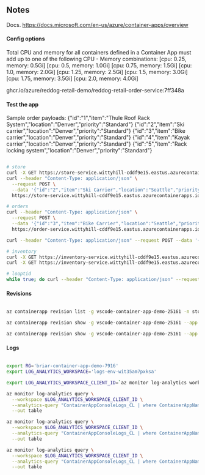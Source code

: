 ## Notes

Docs. https://docs.microsoft.com/en-us/azure/container-apps/overview

#### Config options

Total CPU and memory for all containers defined in a Container App must add up to one of the following CPU - Memory combinations: 
[cpu: 0.25, memory: 0.5Gi] 
[cpu: 0.5, memory: 1.0Gi] 
[cpu: 0.75, memory: 1.5Gi] 
[cpu: 1.0, memory: 2.0Gi] 
[cpu: 1.25, memory: 2.5Gi] 
[cpu: 1.5, memory: 3.0Gi] 
[cpu: 1.75, memory: 3.5Gi]
[cpu: 2.0, memory: 4.0Gi]

ghcr.io/azure/reddog-retail-demo/reddog-retail-order-service:7ff348a

#### Test the app

Sample order payloads:
{"id":"1","item":"Thule Roof Rack System","location":"Denver","priority":"Standard"}
{"id":"2","item":"Ski carrier","location":"Denver","priority":"Standard"}
{"id":"3","item":"Bike carrier","location":"Denver","priority":"Standard"}
{"id":"4","item":"Kayak carrier","location":"Denver","priority":"Standard"}
{"id":"5","item":"Rack locking system","location":"Denver","priority":"Standard"}

```bash

# store
curl -X GET https://store-service.wittyhill-cddf9e15.eastus.azurecontainerapps.io/order?id=1
curl --header "Content-Type: application/json" \
  --request POST \
  --data '{"id":"2","item":"Ski Carrier","location":"Seattle","priority":"Standard"}' \
  https://store-service.wittyhill-cddf9e15.eastus.azurecontainerapps.io/order?id=undefined

# orders
curl --header "Content-Type: application/json" \
  --request POST \
  --data '{"id":"3","item":"Bike Carrier","location":"Seattle","priority":"Standard"}' \
  https://order-service.wittyhill-cddf9e15.eastus.azurecontainerapps.io/order?id=undefined

curl --header "Content-Type: application/json" --request POST --data '{"id":"4","item":"Rack Locking System","location":"Denver","priority":"Standard"}' https://order-service.wittyhill-cddf9e15.eastus.azurecontainerapps.io/order?id=undefined

# inventory
curl -X GET https://inventory-service.wittyhill-cddf9e15.eastus.azurecontainerapps.io/
curl -X GET https://inventory-service.wittyhill-cddf9e15.eastus.azurecontainerapps.io/inventory

# looptid
while true; do curl --header "Content-Type: application/json" --request POST --data '{"id":"4","item":"Rack Locking System","location":"Denver","priority":"Standard"}' https://order-service.wittyhill-cddf9e15.eastus.azurecontainerapps.io/order?id=undefined && echo '' ; sleep 3; done

```

#### Revisions

```bash

az containerapp revision list -g vscode-container-app-demo-25161 -n store-service

az containerapp revision show -g vscode-container-app-demo-25161 --app store-service -n store-service--ftpc5po -o json

az containerapp revision show -g vscode-container-app-demo-25161 --app store-service -n store-service--ftpc5po -o json | jq -r '.replicas'

```



#### Logs

```bash

export RG='briar-container-app-demo-7916'
export LOG_ANALYTICS_WORKSPACE='logs-env-wit35am7pxksa'

export LOG_ANALYTICS_WORKSPACE_CLIENT_ID=`az monitor log-analytics workspace show --query customerId -g $RG -n $LOG_ANALYTICS_WORKSPACE --out tsv`

az monitor log-analytics query \
  --workspace $LOG_ANALYTICS_WORKSPACE_CLIENT_ID \
  --analytics-query "ContainerAppConsoleLogs_CL | where ContainerAppName_s == 'store-service' | project ContainerAppName_s, Log_s, TimeGenerated " \
  --out table

az monitor log-analytics query \
  --workspace $LOG_ANALYTICS_WORKSPACE_CLIENT_ID \
  --analytics-query "ContainerAppConsoleLogs_CL | where ContainerAppName_s == 'order-service' | project ContainerAppName_s, Log_s, TimeGenerated " \
  --out table

az monitor log-analytics query \
  --workspace $LOG_ANALYTICS_WORKSPACE_CLIENT_ID \
  --analytics-query "ContainerAppConsoleLogs_CL | where ContainerAppName_s == 'inventory-service' | project ContainerAppName_s, Log_s, TimeGenerated " \
  --out table
```
